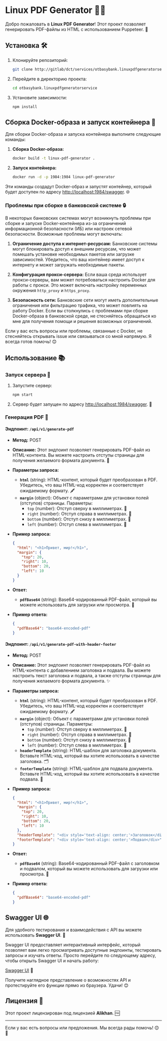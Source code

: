 # Linux PDF Generator 📄🚀

Добро пожаловать в **Linux PDF Generator**! Этот проект позволяет генерировать PDF-файлы из HTML с использованием Puppeteer. 🌟

## Установка 🛠️

1. Клонируйте репозиторий:
    ```bash
    git clone http://gitlab/dct/services/otbasybank.linuxpdfgeneratorservice.git
    ```
2. Перейдите в директорию проекта:
    ```bash
    cd otbasybank.linuxpdfgeneratorservice
    ```
3. Установите зависимости:
    ```bash
    npm install
    ```
## Сборка Docker-образа и запуск контейнера 🐳

Для сборки Docker-образа и запуска контейнера выполните следующие команды:

1. **Сборка Docker-образа:**
    ```bash
    docker build -t linux-pdf-generator .
    ```

2. **Запуск контейнера:**
    ```bash
    docker run -d -p 1984:1984 linux-pdf-generator
    ```

Эти команды создадут Docker-образ и запустят контейнер, который будет доступен по адресу [http://localhost:1984/swagger](http://localhost:1984/swagger). 🌐

### Проблемы при сборке в банковской системе 🔒

В некоторых банковских системах могут возникнуть проблемы при сборке и запуске Docker-контейнера из-за ограничений информационной безопасности (ИБ) или настроек сетевой безопасности. Возможные проблемы могут включать:

1. **Ограничение доступа к интернет-ресурсам:** Банковские системы могут блокировать доступ к внешним ресурсам, что может помешать установке необходимых пакетов или загрузке зависимостей. Убедитесь, что ваш контейнер имеет доступ к интернету и может загружать необходимые пакеты.

2. **Конфигурация прокси-сервера:** Если ваша среда использует прокси-серверы, вам может потребоваться настроить Docker для работы с прокси. Это может включать настройку переменных окружения `http_proxy` и `https_proxy`.

3. **Безопасность сети:** Банковские сети могут иметь дополнительные ограничения или фильтрацию трафика, что может повлиять на работу Docker. Если вы столкнулись с проблемами при сборке Docker-образа в банковской среде, не стесняйтесь обращаться ко мне для получения помощи и решения возможных ограничений.

Если у вас есть вопросы или проблемы, связанные с Docker, не стесняйтесь открывать issue или связываться со мной напрямую. Я всегда готов помочь! 😊

## Использование 📚

### Запуск сервера 🚀

1. Запустите сервер:
    ```bash
    npm start
    ```
2. Сервер будет запущен по адресу [http://localhost:1984/swagger](http://localhost:1984/swagger). 🎉
### Генерация PDF 📝

#### Эндпоинт: `/api/v1/generate-pdf`

- **Метод:** POST
- **Описание:** Этот эндпоинт позволяет генерировать PDF-файл из HTML-контента. Вы можете настроить отступы страницы для получения желаемого формата документа. 🌟
- **Параметры запроса:**
    - **`html`** (string): HTML-контент, который будет преобразован в PDF. Убедитесь, что ваш HTML-код корректен и соответствует ожидаемому формату. 🖋️
    - **`margin`** (object): Объект с параметрами для установки полей (отступов) страницы. Параметры:
        - `top` (number): Отступ сверху в миллиметрах. 📏
        - `right` (number): Отступ справа в миллиметрах. 📏
        - `bottom` (number): Отступ снизу в миллиметрах. 📏
        - `left` (number): Отступ слева в миллиметрах. 📏

- **Пример запроса:**

    ```json
    {
      "html": "<h1>Привет, мир!</h1>",
      "margin": {
        "top": 20,
        "right": 10,
        "bottom": 20,
        "left": 10
      }
    }
    ```

- **Ответ:**
    - **`pdfBase64`** (string): Base64-кодированный PDF-файл, который вы можете использовать для загрузки или просмотра. 📄

- **Пример ответа:**

    ```json
    {
      "pdfBase64": "base64-encoded-pdf"
    }
    ```

#### Эндпоинт: `/api/v1/generate-pdf-with-header-footer`

- **Метод:** POST
- **Описание:** Этот эндпоинт позволяет генерировать PDF-файл из HTML-контента с добавлением заголовка и подвала. Вы можете настроить текст заголовка и подвала, а также отступы страницы для получения желаемого формата документа. ✨
- **Параметры запроса:**
    - **`html`** (string): HTML-контент, который будет преобразован в PDF. Убедитесь, что ваш HTML-код корректен и соответствует ожидаемому формату. 🖋️
    - **`margin`** (object): Объект с параметрами для установки полей (отступов) страницы. Параметры:
        - `top` (number): Отступ сверху в миллиметрах. 📏
        - `right` (number): Отступ справа в миллиметрах. 📏
        - `bottom` (number): Отступ снизу в миллиметрах. 📏
        - `left` (number): Отступ слева в миллиметрах. 📏
    - **`headerTemplate`** (string): HTML-шаблон для заголовка документа. Вставьте HTML-код, который вы хотите использовать в качестве заголовка. 🗂️
    - **`footerTemplate`** (string): HTML-шаблон для подвала документа. Вставьте HTML-код, который вы хотите использовать в качестве подвала. 📄

- **Пример запроса:**

    ```json
    {
      "html": "<h1>Привет, мир!</h1>",
      "margin": {
        "top": 20,
        "right": 10,
        "bottom": 20,
        "left": 10
      },
      "headerTemplate": "<div style='text-align: center;'>Заголовок</div>",
      "footerTemplate": "<div style='text-align: center;'>Подвал</div>"
    }
    ```

- **Ответ:**
    - **`pdfBase64`** (string): Base64-кодированный PDF-файл с заголовком и подвалом, который вы можете использовать для загрузки или просмотра. 📄

- **Пример ответа:**

    ```json
    {
      "pdfBase64": "base64-encoded-pdf"
    }
    ```

## Swagger UI 🌐

Для удобного тестирования и взаимодействия с API вы можете использовать **Swagger UI**. 🚀

Swagger UI предоставляет интерактивный интерфейс, который позволяет вам легко просматривать доступные эндпоинты, тестировать запросы и изучать ответы. Просто перейдите по следующему адресу, чтобы открыть Swagger UI и начать работу:

[Swagger UI](http://localhost:1984/swagger) 🎯

Получите наглядное представление о возможностях API и протестируйте его функции прямо из браузера. Удачи! 😊


## Лицензия 📜

Этот проект лицензирован под лицензией **Alikhan**. 🆓

---

Если у вас есть вопросы или предложения. Мы всегда рады помочь! 😊🙌
